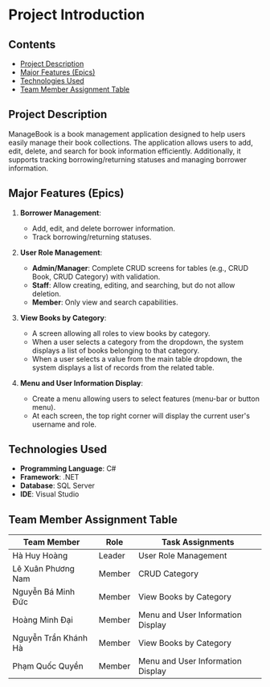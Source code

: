 # Project Introduction

## Contents
- [Project Description](#project-description)
- [Major Features (Epics)](#major-features-epics)
- [Technologies Used](#technologies-used)
- [Team Member Assignment Table](#team-member-assignment-table)

## Project Description
ManageBook is a book management application designed to help users easily manage their book collections. The application allows users to add, edit, delete, and search for book information efficiently. Additionally, it supports tracking borrowing/returning statuses and managing borrower information.

## Major Features (Epics)
   
1. **Borrower Management**:
   - Add, edit, and delete borrower information.
   - Track borrowing/returning statuses.

2. **User Role Management**:
   - **Admin/Manager**: Complete CRUD screens for tables (e.g., CRUD Book, CRUD Category) with validation.
   - **Staff**: Allow creating, editing, and searching, but do not allow deletion.
   - **Member**: Only view and search capabilities.

3. **View Books by Category**:
   - A screen allowing all roles to view books by category.
   - When a user selects a category from the dropdown, the system displays a list of books belonging to that category.
   - When a user selects a value from the main table dropdown, the system displays a list of records from the related table.

4. **Menu and User Information Display**:
   - Create a menu allowing users to select features (menu-bar or button menu).
   - At each screen, the top right corner will display the current user's username and role.

## Technologies Used
- **Programming Language**: C#
- **Framework**: .NET
- **Database**: SQL Server
- **IDE**: Visual Studio

## Team Member Assignment Table
| Team Member | Role | Task Assignments |
|-------------|------------|------------|
| Hà Huy Hoàng | Leader |User Role Management|
| Lê Xuân Phương Nam | Member |CRUD Category|
| Nguyễn Bá Minh Đức | Member |View Books by Category|
| Hoàng	Minh	Đại | Member |Menu and User Information Display|
| Nguyễn Trần Khánh Hà | Member |View Books by Category|
| Phạm Quốc Quyền | Member |Menu and User Information Display|